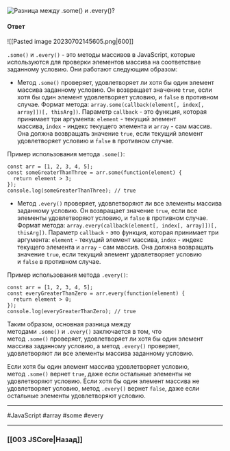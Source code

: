 ![Разница между `.some()` и `.every()`?](https://youtu.be/VYQl2GhbCUs?t=762)

#### Ответ

![[Pasted image 20230702145605.png|600]]

`.some()` и `.every()` - это методы массивов в JavaScript, которые используются для проверки элементов массива на соответствие заданному условию. Они работают следующим образом:

- Метод `.some()` проверяет, удовлетворяет ли хотя бы один элемент массива заданному условию. 
  Он возвращает значение `true`, если хотя бы один элемент удовлетворяет условию, и `false` в противном случае. Формат метода: `array.some(callback(element[, index[, array]])[, thisArg])`. 
  Параметр `callback` - это функция, которая принимает три аргумента: `element` - текущий элемент массива, `index` - индекс текущего элемента и `array` - сам массив. Она должна возвращать значение `true`, если текущий элемент удовлетворяет условию и `false` в противном случае.

Пример использования метода `.some()`:

```
const arr = [1, 2, 3, 4, 5];
const someGreaterThanThree = arr.some(function(element) {
  return element > 3;
});
console.log(someGreaterThanThree); // true
```

- Метод `.every()` проверяет, удовлетворяют ли все элементы массива заданному условию. 
  Он возвращает значение `true`, если все элементы удовлетворяют условию, и `false` в противном случае. Формат метода: `array.every(callback(element[, index[, array]])[, thisArg])`. 
  Параметр `callback` - это функция, которая принимает три аргумента: `element` - текущий элемент массива, `index` - индекс текущего элемента и `array` - сам массив. Она должна возвращать значение `true`, если текущий элемент удовлетворяет условию и `false` в противном случае.

Пример использования метода `.every()`:

```
const arr = [1, 2, 3, 4, 5];
const everyGreaterThanZero = arr.every(function(element) {
  return element > 0;
});
console.log(everyGreaterThanZero); // true
```

Таким образом, основная разница между методами `.some()` и `.every()` заключается в том, что метод `.some()` проверяет, удовлетворяет ли хотя бы один элемент массива заданному условию, а метод `.every()` проверяет, удовлетворяют ли все элементы массива заданному условию. 

Если хотя бы один элемент массива удовлетворяет условию, метод `.some()` вернет `true`, даже если остальные элементы не удовлетворяют условию. Если хотя бы один элемент массива не удовлетворяет условию, метод `.every()` вернет `false`, даже если остальные элементы удовлетворяют условию.

___
#JavaScript #array #some #every

___

### [[003 JSCore|Назад]]